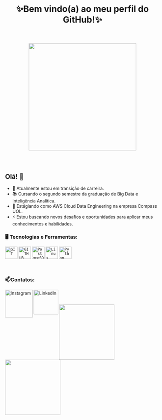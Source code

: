 <h1> <p align="center"> ✨Bem vindo(a) ao meu perfil do GitHub!✨</p> </h1>
</br>
<p align="center">
   <img src="https://super.abril.com.br/wp-content/uploads/2016/09/super_imggato_digitando_0.gif" width="350">
</p>
<div dsplay="inline-block">
 <h3 align="center"Contatos:</h3>

</br>

## Olá! 👋

- 🔭 Atualmente estou em transição de carreira.
- 📚 Cursando o segundo semestre da graduação de Big Data e Inteligência Analítica.
- 🌱 Estágiando como AWS Cloud Data Engineering na empresa Compass UOL.
- ⚡ Estou buscando novos desafios e oportunidades para aplicar meus conhecimentos e habilidades.

### 🖥️ Tecnologias e Ferramentas: 
<code><img width="40px" src="https://cdn.jsdelivr.net/gh/devicons/devicon/icons/git/git-original.svg" title = "GIT"/></code>
<code><img width="40px" src="https://upload.wikimedia.org/wikipedia/commons/thumb/a/ae/Github-desktop-logo-symbol.svg/128px-Github-desktop-logo-symbol.svg.png?20200316183539" title = "GITHUB"/></code>
<code><img width="40px" src="https://cdn.jsdelivr.net/gh/devicons/devicon/icons/postgresql/postgresql-original.svg" title = "PostgreSQL"/></code>
<code><img width="40px" src="https://cdn.jsdelivr.net/gh/devicons/devicon/icons/linux/linux-original.svg" title = "Linux"/></code>
<code><img width="40px" src="https://cdn.jsdelivr.net/gh/devicons/devicon/icons/python/python-original.svg" title = "Python"/></code>

</br>

### 📫Contatos:
<a href="https://www.instagram.com/abiqueilamayer" target="_blank"><img align="left" alt="Instagram" width="90px" src="https://img.shields.io/badge/-Instagram-red" />
<a href="https://www.linkedin.com/in/abiqueilafmayer" target="_blank"><img align="left" alt="LinkedIn" width="80px" src="https://img.shields.io/badge/-LinkedIn-blue" />

  
</br>
</br>  

<p align="center">
<div>
<a href="https://github.com/abiqueilamayer">
<img height="180em" src="https://github-readme-stats.vercel.app/api/top-langs/?username=abiqueilamayer&layout=compact&langs_count=7&theme=dracula"/>
<img height="180em" src="https://github-readme-stats.vercel.app/api?username=abiqueilamayer&show_icons=true&theme=dracula&include_all_commits=true&count_private=true"/>
</div>  
</p>   
 

          
          


<!--
**abiqueilamayer/abiqueilamayer** is a ✨ _special_ ✨ repository because its `README.md` (this file) appears on your GitHub profile.

Here are some ideas to get you started:

- 🔭 I’m currently working on ...
- 🌱 I’m currently learning ...
- 👯 I’m looking to collaborate on ...
- 🤔 I’m looking for help with ...
- 💬 Ask me about ...
- 📫 How to reach me: ...
- 😄 Pronouns: ...
- ⚡ Fun fact: ...
-->
